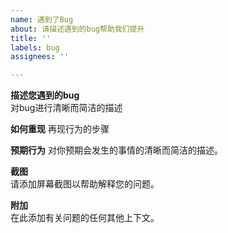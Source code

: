 ```yaml
---
name: 遇到了Bug
about: 请描述遇到的bug帮助我们提升
title: ''
labels: bug
assignees: ''

---
```


**描述您遇到的bug**  
对bug进行清晰而简洁的描述


**如何重现** 
再现行为的步骤


**预期行为** 
对你预期会发生的事情的清晰而简洁的描述。 

**截图**  
请添加屏幕截图以帮助解释您的问题。 



**附加**  
在此添加有关问题的任何其他上下文。
